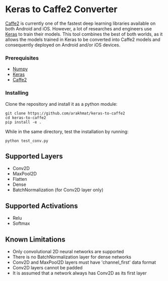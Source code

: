 # Keras to Caffe2 Converter
[Caffe2](https://github.com/caffe2/caffe2) is currently one of the fastest deep learning libraries available on both Android and iOS. However, a lot of researches and engineers use [Keras](https://github.com/fchollet/keras) to train their models.
This tool combines the best of both worlds, as it allows the models trained in Keras to be converted into Caffe2 models and consequently deployed on Android and/or iOS devices.

### Prerequisites
* [Numpy](https://github.com/numpy/numpy)  <br />
* [Keras](https://github.com/fchollet/keras) <br />
* [Caffe2](https://github.com/caffe2/caffe2)  <br />
### Installing
Clone the repository and install it as a python module:
```
git clone https://github.com/arakhmat/keras-to-caffe2
cd keras-to-caffe2
pip install -e .
```
While in the same directory, test the installation by running:
```
python test_conv.py
```

## Supported Layers
* Conv2D
* MaxPool2D
* Flatten
* Dense
* BatchNormalization (for Conv2D layer only)

## Supported Activations
* Relu
* Softmax

## Known Limitations
* Only convolutional 2D neural networks are supported
* There is no BatchNormalization layer for dense networks
* Conv2D and MaxPool2D layers must have 'channel_first' data format
* Conv2D layers cannot be padded
* It is assumed that a network always has Conv2D as its first layer

